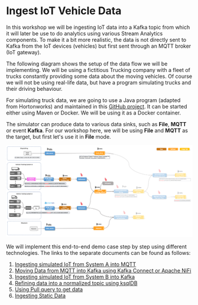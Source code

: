 # Ingest IoT Vehicle Data

In this workshop we will be ingesting IoT data into a Kafka topic from which it will later be use to do analytics using various Stream Analytics components. To make it a bit more realistic, the data is not directly sent to Kafka from the IoT devices (vehicles) but first sent through an MQTT broker (IoT gateway). 

The following diagram shows the setup of the data flow we will be implementing. 
We will be using a fictitious Trucking company with a fleet of trucks constantly providing some data about the moving vehicles. Of course we will not be using real-life data, but have a program simulating trucks and their driving behaviour.

For simulating truck data, we are going to use a Java program (adapted from Hortonworks) and maintained in this [GitHub project](https://github.com/TrivadisBDS/various-bigdata-prototypes/tree/master/streaming-sources/iot-truck-simulator/impl). It can be started either using Maven or Docker. We will be using it as a Docker container.

The simulator can produce data to various data sinks, such as **File**, **MQTT** or event **Kafka**. For our workshop here, we will be using **File** and **MQTT** as the target, but first let's use it in **File** mode. 

![Alt Image Text](./images/iot-ingestion-overview.png "Schema Registry UI")

We will implement this end-to-end demo case step by step using different technologies. The links to the separate documents can be found as follows:

1. [Ingesting simulated IoT from System A into MQTT](../05a-iot-data-ingestion-sys-a-into-mqtt/README.md)
2. [Moving Data from MQTT into Kafka using Kafka Connect or Apache NiFi](../05b-iot-data-ingestion-mqtt-to-kafka-with-connect/README.md)
3. [Ingesting simulated IoT from System B into Kafka](../05c-iot-data-ingestion-sys-b-into-kafka/README.md)
3. [Refining data into a normalized topic using ksqlDB](../05d-iot-data-normalization-using-ksqldb/README.md)
4. [Using Pull query to get data](../05e-iot-queryable-data/README.md)
4. [Ingesting Static Data](../05e-static-data-ingestion/README.md)
